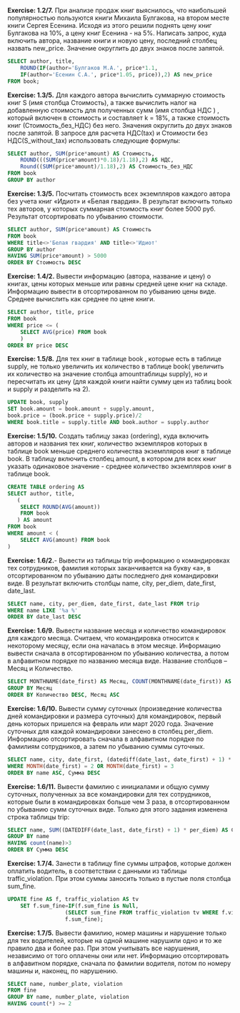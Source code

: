 **Exercise: 1.2/7.**
При анализе продаж книг выяснилось, что наибольшей популярностью пользуются книги Михаила Булгакова, на втором месте книги Сергея Есенина. Исходя из этого решили поднять цену книг Булгакова на 10%, а цену книг Есенина - на 5%. Написать запрос, куда включить автора, название книги и новую цену, последний столбец назвать new_price. Значение округлить до двух знаков после запятой.

```sql
SELECT author, title, 
	ROUND(IF(author='Булгаков М.А.', price*1.1, 
	IF(author='Есенин С.А.', price*1.05, price)),2) AS new_price 
FROM book;
```

**Exercise: 1.3/5.**
Для каждого автора вычислить суммарную стоимость книг S (имя столбца Стоимость), а также вычислить налог на добавленную стоимость  для полученных сумм (имя столбца НДС ) , который включен в стоимость и составляет k = 18%,  а также стоимость книг  (Стоимость_без_НДС) без него. Значения округлить до двух знаков после запятой. В запросе для расчета НДС(tax)  и Стоимости без НДС(S_without_tax) использовать следующие формулы:

```sql
SELECT author, SUM(price*amount) AS Стоимость, 
	ROUND(((SUM(price*amount)*0.18)/1.18),2) AS НДС,
	Round((SUM(price*amount)/1.18),2) AS Стоимость_без_НДС
FROM book
GROUP BY author
```

**Exercise: 1.3/5.**
Посчитать стоимость всех экземпляров каждого автора без учета книг «Идиот» и «Белая гвардия». В результат включить только тех авторов, у которых суммарная стоимость книг более 5000 руб. Результат отсортировать по убыванию стоимости.

```sql
SELECT author, SUM(price*amount) AS Стоимость
FROM book
WHERE title<>'Белая гвардия' AND title<>'Идиот'
GROUP BY author
HAVING SUM(price*amount) > 5000
ORDER BY Стоимость DESC
```

**Exercise: 1.4/2.**
Вывести информацию (автора, название и цену) о  книгах, цены которых меньше или равны средней цене книг на складе. Информацию вывести в отсортированном по убыванию цены виде. Среднее вычислить как среднее по цене книги.

```sql
SELECT author, title, price
FROM book
WHERE price <= (
	SELECT AVG(price) FROM book
	)
ORDER BY price DESC
```

**Exercise: 1.5/8.**
Для тех книг в таблице book , которые есть в таблице supply, не только увеличить их количество в таблице book( увеличить их количество на значение столбца amountтаблицы supply), но и пересчитать их цену (для каждой книги найти сумму цен из таблиц book и supply и разделить на 2).

```sql
UPDATE book, supply
SET book.amount = book.amount + supply.amount,
book.price = (book.price + supply.price)/2
WHERE book.title = supply.title AND book.author = supply.author
```

**Exercise: 1.5/10.**
Создать таблицу заказ (ordering), куда включить авторов и названия тех книг, количество экземпляров которых в таблице book меньше среднего количества экземпляров книг в таблице book. В таблицу включить столбец   amount, в котором для всех книг указать одинаковое значение - среднее количество экземпляров книг в таблице book.

```sql
CREATE TABLE ordering AS
SELECT author, title, 
   (
    SELECT ROUND(AVG(amount)) 
    FROM book
   ) AS amount
FROM book
WHERE amount < (
    SELECT AVG(amount) FROM book
) 
```

**Exercise: 1.6/2.**-
Вывести из таблицы trip информацию о командировках тех сотрудников, фамилия которых заканчивается на букву «а», в отсортированном по убыванию даты последнего дня командировки виде. В результат включить столбцы name, city, per_diem, date_first, date_last.

```sql
SELECT name, city, per_diem, date_first, date_last FROM trip
WHERE name LIKE '%а %'
ORDER BY date_last DESC
```

**Exercise: 1.6/9.**
Вывести название месяца и количество командировок для каждого месяца. Считаем, что командировка относится к некоторому месяцу, если она началась в этом месяце. Информацию вывести сначала в отсортированном по убыванию количества, а потом в алфавитном порядке по названию месяца виде. Название столбцов – Месяц и Количество.

```sql
SELECT MONTHNAME(date_first) AS Месяц, COUNT(MONTHNAME(date_first)) AS Количество FROM trip
GROUP BY Месяц 
ORDER BY Количество DESC, Месяц ASC
```

**Exercise: 1.6/10.**
Вывести сумму суточных (произведение количества дней командировки и размера суточных) для командировок, первый день которых пришелся на февраль или март 2020 года. Значение суточных для каждой командировки занесено в столбец  per_diem. Информацию отсортировать сначала  в алфавитном порядке по фамилиям сотрудников, а затем по убыванию суммы суточных.

```sql
SELECT name, city, date_first, (datediff(date_last, date_first) + 1) * per_diem AS Сумма FROM trip
WHERE MONTH(date_first) = 2 OR MONTH(date_first) = 3
ORDER BY name ASC, Сумма DESC
```

**Exercise: 1.6/11.**
Вывести фамилию с инициалами и общую сумму суточных, полученных за все командировки для тех сотрудников, которые были в командировках больше чем 3 раза, в отсортированном по убыванию сумм суточных виде. Только для этого задания изменена строка таблицы trip:

```sql
SELECT name, SUM((DATEDIFF(date_last, date_first) + 1) * per_diem) AS Сумма FROM trip
GROUP BY name
HAVING count(name)>3
ORDER BY Сумма DESC
```

**Exercise: 1.7/4.**
Занести в таблицу fine суммы штрафов, которые должен оплатить водитель, в соответствии с данными из таблицы traffic_violation. При этом суммы заносить только в пустые поля столбца  sum_fine.

```sql
UPDATE fine AS f, traffic_violation AS tv
    SET f.sum_fine=IF(f.sum_fine is Null,
                  (SELECT sum_fine FROM traffic_violation tv WHERE f.violation=tv.violation),
                  f.sum_fine);
```

**Exercise: 1.7/5.**
Вывести фамилию, номер машины и нарушение только для тех водителей, которые на одной машине нарушили одно и то же правило   два и более раз. При этом учитывать все нарушения, независимо от того оплачены они или нет. Информацию отсортировать в алфавитном порядке, сначала по фамилии водителя, потом по номеру машины и, наконец, по нарушению.

```sql
SELECT name, number_plate, violation
FROM fine
GROUP BY name, number_plate, violation
HAVING count(*) >= 2
```